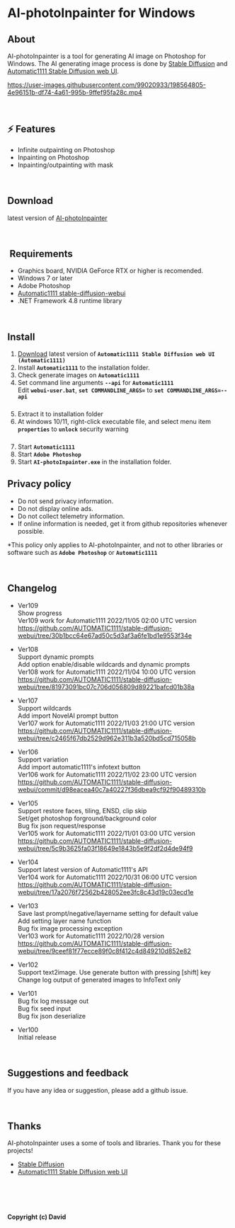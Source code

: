 # AI-photoInpainter for Windows


##  About
AI-photoInpainter is a tool for generating AI image on Photoshop for Windows.
The AI generating image process is done by [Stable Diffusion](https://github.com/CompVis/stable-diffusion) and [Automatic1111 Stable Diffusion web UI](https://github.com/AUTOMATIC1111/stable-diffusion-webui).

https://user-images.githubusercontent.com/99020933/198564805-4e96151b-df74-4a61-995b-9ffef95fa28c.mp4


<br />

## ⚡ Features

* Infinite outpainting on Photoshop
* Inpainting on Photoshop
* Inpainting/outpainting with mask


<br />

## Download

latest version of [AI-photoInpainter](https://github.com/Invary/AI-photoInpainter/releases)


<br />

## ️ Requirements

* Graphics board, NVIDIA GeForce RTX or higher is recomended.
* Windows 7 or later
* Adobe Photoshop
* [Automatic1111 stable-diffusion-webui](https://github.com/AUTOMATIC1111/stable-diffusion-webui)
* .NET Framework 4.8 runtime library

<br />

##  Install

1. [Download](https://github.com/AUTOMATIC1111/stable-diffusion-webui) latest version of **`Automatic1111 Stable Diffusion web UI (Automatic1111)`**
2. Install **`Automatic1111`** to the installation folder.
3. Check generate images on **`Automatic1111`**
4. Set command line arguments **`--api`** for **`Automatic1111`** <br />
     Edit **`webui-user.bat`**, **`set COMMANDLINE_ARGS=`** to **`set COMMANDLINE_ARGS=--api`**
###
5. Extract it to installation folder
6. At windows 10/11, right-click executable file, and select menu item **`properties`** to **`unlock`** security warning
###
7. Start **`Automatic1111`**
8. Start **`Adobe Photoshop`**
9. Start **`AI-photoInpainter.exe`** in the installation folder.

##  Privacy policy

- Do not send privacy information.
- Do not display online ads.
- Do not collect telemetry information.
- If online information is needed, get it from github repositories whenever possible.

*This policy only applies to AI-photoInpainter, and not to other libraries or software such as **`Adobe Photoshop`** or **`Automatic1111`**

<br />

##  Changelog

- Ver109 <br />
Show progress <br />
Ver109 work for Automatic1111 2022/11/05 02:00 UTC version<br />
https://github.com/AUTOMATIC1111/stable-diffusion-webui/tree/30b1bcc64e67ad50c5d3af3a6fe1bd1e9553f34e

- Ver108 <br />
Support dynamic prompts <br />
Add option enable/disable wildcards and dynamic prompts <br />
Ver108 work for Automatic1111 2022/11/04 10:00 UTC version<br />
https://github.com/AUTOMATIC1111/stable-diffusion-webui/tree/81973091bc07c706d056809d89221bafcd01b38a

- Ver107 <br />
Support wildcards <br />
Add import NovelAI prompt button <br />
Ver107 work for Automatic1111 2022/11/03 21:00 UTC version<br />
https://github.com/AUTOMATIC1111/stable-diffusion-webui/tree/c2465f67db2529d962e311b3a520bd5cd715058b

- Ver106 <br />
Support variation<br />
Add import automatic1111's infotext button<br />
Ver106 work for Automatic1111 2022/11/02 23:00 UTC version<br />
https://github.com/AUTOMATIC1111/stable-diffusion-webui/commit/d98eacea40c7a40227f36dbea9cf92f90489310b

- Ver105 <br />
Support restore faces, tiling, ENSD, clip skip<br />
Set/get photoshop forground/background color <br />
Bug fix json request/response <br />
Ver105 work for Automatic1111 2022/11/01 03:00 UTC version<br />
https://github.com/AUTOMATIC1111/stable-diffusion-webui/tree/5c9b3625fa03f18649e1843b5e9f2df2d4de94f9

- Ver104 <br />
Support latest version of Automatic1111's API <br />
Ver104 work for Automatic1111 2022/10/31 06:00 UTC version<br />
https://github.com/AUTOMATIC1111/stable-diffusion-webui/tree/17a2076f72562b428052ee3fc8c43d19c03ecd1e


- Ver103 <br />
Save last prompt/negative/layername setting for default value <br />
Add setting layer name function <br />
Bug fix image processing exception <br />
Ver103 work for Automatic1111 2022/10/28 version<br />
https://github.com/AUTOMATIC1111/stable-diffusion-webui/tree/9ceef81f77ecce89f0c8f412c4d849210d852e82


- Ver102 <br />
Support text2image. Use generate button with pressing [shift] key <br />
Change log output of generated images to InfoText only <br />


- Ver101 <br />
Bug fix log message out <br />
Bug fix seed input <br />
Bug fix json deserialize <br />


- Ver100 <br />
Initial release

<br />

##  Suggestions and feedback
If you have any idea or suggestion, please add a github issue.

<br />



##  Thanks
AI-photoInpainter uses a some of tools and libraries. Thank you for these projects!

- [Stable Diffusion](https://github.com/CompVis/stable-diffusion)
- [Automatic1111 Stable Diffusion web UI](https://github.com/AUTOMATIC1111/stable-diffusion-webui)


<br />
<br />
<br />

#### Copyright (c) David




